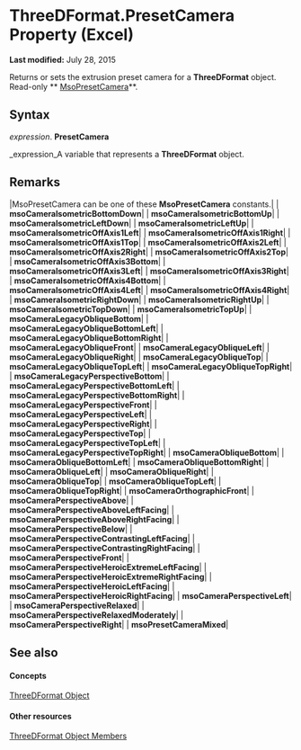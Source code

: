
# ThreeDFormat.PresetCamera Property (Excel)

 **Last modified:** July 28, 2015

Returns or sets the extrusion preset camera for a  **ThreeDFormat** object. Read-only ** [MsoPresetCamera](http://msdn.microsoft.com/library/b7495803-a2f1-1dca-da3a-714d6fe9ba56%28Office.15%29.aspx)**.

## Syntax

 _expression_. **PresetCamera**

 _expression_A variable that represents a  **ThreeDFormat** object.


## Remarks





|MsoPresetCamera can be one of these  **MsoPresetCamera** constants.|
| **msoCameraIsometricBottomDown**|
| **msoCameraIsometricBottomUp**|
| **msoCameraIsometricLeftDown**|
| **msoCameraIsometricLeftUp**|
| **msoCameraIsometricOffAxis1Left**|
| **msoCameraIsometricOffAxis1Right**|
| **msoCameraIsometricOffAxis1Top**|
| **msoCameraIsometricOffAxis2Left**|
| **msoCameraIsometricOffAxis2Right**|
| **msoCameraIsometricOffAxis2Top**|
| **msoCameraIsometricOffAxis3Bottom**|
| **msoCameraIsometricOffAxis3Left**|
| **msoCameraIsometricOffAxis3Right**|
| **msoCameraIsometricOffAxis4Bottom**|
| **msoCameraIsometricOffAxis4Left**|
| **msoCameraIsometricOffAxis4Right**|
| **msoCameraIsometricRightDown**|
| **msoCameraIsometricRightUp**|
| **msoCameraIsometricTopDown**|
| **msoCameraIsometricTopUp**|
| **msoCameraLegacyObliqueBottom**|
| **msoCameraLegacyObliqueBottomLeft**|
| **msoCameraLegacyObliqueBottomRight**|
| **msoCameraLegacyObliqueFront**|
| **msoCameraLegacyObliqueLeft**|
| **msoCameraLegacyObliqueRight**|
| **msoCameraLegacyObliqueTop**|
| **msoCameraLegacyObliqueTopLeft**|
| **msoCameraLegacyObliqueTopRight**|
| **msoCameraLegacyPerspectiveBottom**|
| **msoCameraLegacyPerspectiveBottomLeft**|
| **msoCameraLegacyPerspectiveBottomRight**|
| **msoCameraLegacyPerspectiveFront**|
| **msoCameraLegacyPerspectiveLeft**|
| **msoCameraLegacyPerspectiveRight**|
| **msoCameraLegacyPerspectiveTop**|
| **msoCameraLegacyPerspectiveTopLeft**|
| **msoCameraLegacyPerspectiveTopRight**|
| **msoCameraObliqueBottom**|
| **msoCameraObliqueBottomLeft**|
| **msoCameraObliqueBottomRight**|
| **msoCameraObliqueLeft**|
| **msoCameraObliqueRight**|
| **msoCameraObliqueTop**|
| **msoCameraObliqueTopLeft**|
| **msoCameraObliqueTopRight**|
| **msoCameraOrthographicFront**|
| **msoCameraPerspectiveAbove**|
| **msoCameraPerspectiveAboveLeftFacing**|
| **msoCameraPerspectiveAboveRightFacing**|
| **msoCameraPerspectiveBelow**|
| **msoCameraPerspectiveContrastingLeftFacing**|
| **msoCameraPerspectiveContrastingRightFacing**|
| **msoCameraPerspectiveFront**|
| **msoCameraPerspectiveHeroicExtremeLeftFacing**|
| **msoCameraPerspectiveHeroicExtremeRightFacing**|
| **msoCameraPerspectiveHeroicLeftFacing**|
| **msoCameraPerspectiveHeroicRightFacing**|
| **msoCameraPerspectiveLeft**|
| **msoCameraPerspectiveRelaxed**|
| **msoCameraPerspectiveRelaxedModerately**|
| **msoCameraPerspectiveRight**|
| **msoPresetCameraMixed**|

## See also


#### Concepts


 [ThreeDFormat Object](9cb41236-6aba-4d6c-a54c-5e177657c8d1.md)
#### Other resources


 [ThreeDFormat Object Members](1693142f-53c2-1185-6162-9a99b3ae25d6.md)
